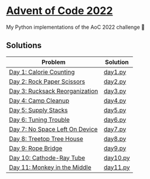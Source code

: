 # [Advent of Code 2022](https://adventofcode.com/2022)

My Python implementations of the AoC 2022 challenge 🎄

## Solutions

| Problem                                                               | Solution                    |
| --------------------------------------------------------------------- | --------------------------- |
| [Day 1: Calorie Counting](https://adventofcode.com/2022/day/1)        | [day1.py](src/01/day1.py)   |
| [Day 2: Rock Paper Scissors](https://adventofcode.com/2022/day/2)     | [day2.py](src/02/day2.py)   |
| [Day 3: Rucksack Reorganization](https://adventofcode.com/2022/day/3) | [day3.py](src/03/day3.py)   |
| [Day 4: Camp Cleanup](https://adventofcode.com/2022/day/4)            | [day4.py](src/04/day4.py)   |
| [Day 5: Supply Stacks](https://adventofcode.com/2022/day/5)           | [day5.py](src/05/day5.py)   |
| [Day 6: Tuning Trouble](https://adventofcode.com/2022/day/6)          | [day6.py](src/06/day6.py)   |
| [Day 7: No Space Left On Device](https://adventofcode.com/2022/day/7) | [day7.py](src/07/day7.py)   |
| [Day 8: Treetop Tree House](https://adventofcode.com/2022/day/8)      | [day8.py](src/08/day8.py)   |
| [Day 9: Rope Bridge](https://adventofcode.com/2022/day/9)             | [day9.py](src/09/day9.py)   |
| [Day 10: Cathode-Ray Tube](https://adventofcode.com/2022/day/10)      | [day10.py](src/10/day10.py) |
| [Day 11: Monkey in the Middle](https://adventofcode.com/2022/day/11)  | [day11.py](src/11/day11.py) |
